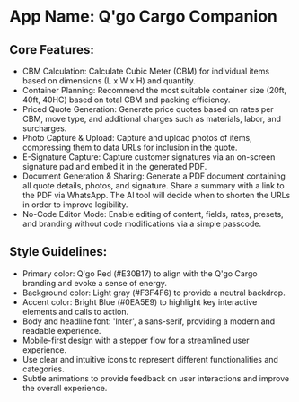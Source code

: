 # **App Name**: Q'go Cargo Companion

## Core Features:

- CBM Calculation: Calculate Cubic Meter (CBM) for individual items based on dimensions (L x W x H) and quantity.
- Container Planning: Recommend the most suitable container size (20ft, 40ft, 40HC) based on total CBM and packing efficiency.
- Priced Quote Generation: Generate price quotes based on rates per CBM, move type, and additional charges such as materials, labor, and surcharges.
- Photo Capture & Upload: Capture and upload photos of items, compressing them to data URLs for inclusion in the quote.
- E-Signature Capture: Capture customer signatures via an on-screen signature pad and embed it in the generated PDF.
- Document Generation & Sharing: Generate a PDF document containing all quote details, photos, and signature. Share a summary with a link to the PDF via WhatsApp. The AI tool will decide when to shorten the URLs in order to improve legibility.
- No-Code Editor Mode: Enable editing of content, fields, rates, presets, and branding without code modifications via a simple passcode.

## Style Guidelines:

- Primary color: Q'go Red (#E30B17) to align with the Q'go Cargo branding and evoke a sense of energy.
- Background color: Light gray (#F3F4F6) to provide a neutral backdrop.
- Accent color: Bright Blue (#0EA5E9) to highlight key interactive elements and calls to action.
- Body and headline font: 'Inter', a sans-serif, providing a modern and readable experience.
- Mobile-first design with a stepper flow for a streamlined user experience.
- Use clear and intuitive icons to represent different functionalities and categories.
- Subtle animations to provide feedback on user interactions and improve the overall experience.